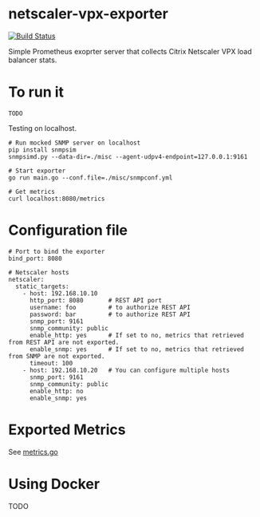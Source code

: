 # netscaler-vpx-exporter

[![Build Status](https://travis-ci.org/rerorero/netscaler-vpx-exporter.svg?branch=test)](https://travis-ci.org/rerorero/netscaler-vpx-exporter)

Simple Prometheus exoprter server that collects Citrix Netscaler VPX load balancer stats.

# To run it
```
TODO

```
Testing on localhost.
```
# Run mocked SNMP server on localhost
pip install snmpsim
snmpsimd.py --data-dir=./misc --agent-udpv4-endpoint=127.0.0.1:9161

# Start exporter
go run main.go --conf.file=./misc/snmpconf.yml

# Get metrics
curl localhost:8080/metrics
```

# Configuration file
```
# Port to bind the exporter
bind_port: 8080

# Netscaler hosts
netscaler:
  static_targets:
    - host: 192.168.10.10
      http_port: 8080       # REST API port
      username: foo         # to authorize REST API
      password: bar         # to authorize REST API
      snmp_port: 9161
      snmp_community: public
      enable_http: yes      # If set to no, metrics that retrieved from REST API are not exported.
      enable_snmp: yes      # If set to no, metrics that retrieved from SNMP are not exported.
      timeout: 100
    - host: 192.168.10.20   # You can configure multiple hosts
      snmp_port: 9161
      snmp_community: public
      enable_http: no
      enable_snmp: yes
```

# Exported Metrics
See [metrics.go](exporter/metrics.go)

# Using Docker
TODO

